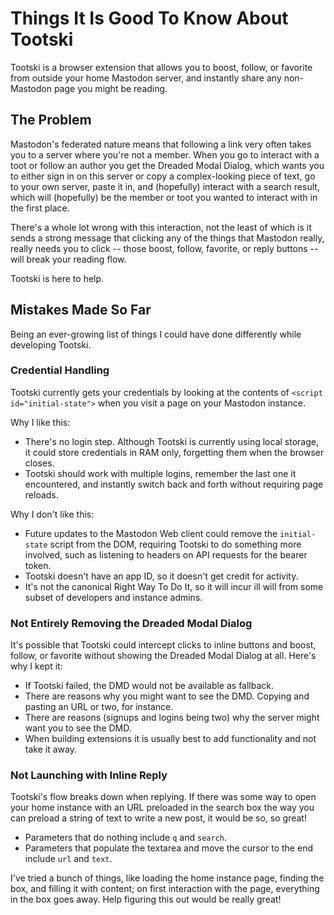 # Things It Is Good To Know About Tootski

Tootski is a browser extension that allows you to boost, follow, or favorite from outside your home Mastodon server, and instantly share any non-Mastodon page you might be reading.

## The Problem

Mastodon's federated nature means that following a link very often takes you to a server where you're not a member. When you go to interact with a toot or follow an author you get the Dreaded Modal Dialog, which wants you to either sign in on this server or copy a complex-looking piece of text, go to your own server, paste it in, and (hopefully) interact with a search result, which will (hopefully) be the member or toot you wanted to interact with in the first place.

There's a whole lot wrong with this interaction, not the least of which is it sends a strong message that clicking any of the things that Mastodon really, really needs you to click -- those boost, follow, favorite, or reply buttons -- will break your reading flow.

Tootski is here to help.

## Mistakes Made So Far

Being an ever-growing list of things I could have done differently while developing Tootski.

### Credential Handling

Tootski currently gets your credentials by looking at the contents of `<script id="initial-state">` when you visit a page on your Mastodon instance.

Why I like this:

- There's no login step. Although Tootski is currently using local storage, it could store credentials in
  RAM only, forgetting them when the browser closes.
- Tootski should work with multiple logins, remember the last one it encountered, and instantly switch back and forth without requiring page reloads.

Why I don't like this:

- Future updates to the Mastodon Web client could remove the `initial-state` script from the DOM, requiring Tootski to do something more involved, such as listening to headers on API requests for the bearer token.
- Tootski doesn't have an app ID, so it doesn't get credit for activity.
- It's not the canonical Right Way To Do It, so it will incur ill will from some subset of developers and instance admins.

### Not Entirely Removing the Dreaded Modal Dialog

It's possible that Tootski could intercept clicks to inline buttons and boost, follow, or favorite without showing the Dreaded Modal Dialog at all. Here's why I kept it:

- If Tootski failed, the DMD would not be available as fallback.
- There are reasons why you might want to see the DMD. Copying and pasting an URL or two, for instance.
- There are reasons (signups and logins being two) why the server might want you to see the DMD.
- When building extensions it is usually best to add functionality and not take it away.

### Not Launching with Inline Reply

Tootski's flow breaks down when replying. If there was some way to open your home instance with an URL preloaded in the search box the way you can preload a string of text to write a new post, it would be so, so great!

- Parameters that do nothing include `q` and `search`.
- Parameters that populate the textarea and move the cursor to the end include `url` and `text`.

I've tried a bunch of things, like loading the home instance page, finding the box, and filling it with content; on first interaction with the page, everything in the box goes away. Help figuring this out would be really great!
